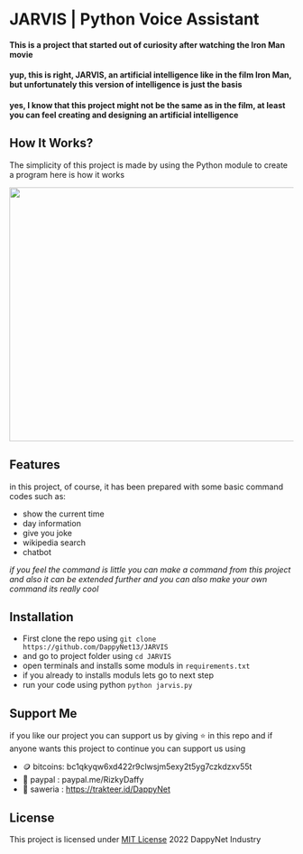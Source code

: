 # JARVIS | Python Voice Assistant

#### This is a project that started out of curiosity after watching the Iron Man movie
#### yup, this is right, JARVIS, an artificial intelligence like in the film Iron Man, but unfortunately this version of intelligence is just the basis
#### yes, I know that this project might not be the same as in the film, at least you can feel creating and designing an artificial intelligence

## How It Works?
The simplicity of this project is made by using the Python module to create a program
here is how it works

<img src="https://github.com/Dappy-Net/JARVIS.py/assets/92771259/4c2281ec-cd3e-49fb-8286-e36766e2287e" data-canonical-src="https://github.com/Dappy-Net/JARVIS.py/assets/92771259/4c2281ec-cd3e-49fb-8286-e36766e2287e" width="620" height="450" />



## Features

in this project, of course, it has been prepared with some basic command codes such as:

- show the current time
- day information
- give you joke
- wikipedia search
- chatbot

*if you feel the command is little you can make a command from this project and also it can be extended further and you can also make your own command its really cool*

## Installation

- First clone the repo using ```git clone https://github.com/DappyNet13/JARVIS ```
- and go to project folder using ```cd JARVIS ```
- open terminals and installs some moduls in
```requirements.txt```
- if you already to installs moduls lets go to next step
- run your code using python ```python jarvis.py```


## Support Me 
if you like our project you can support us by giving ⭐ in this repo
and if anyone wants this project to continue you can support us using
- 🪙 bitcoins: bc1qkyqw6xd422r9clwsjm5exy2t5yg7czkdzxv55t
- 👝 paypal : paypal.me/RizkyDaffy
- 🤑 saweria : https://trakteer.id/DappyNet


## License
This project is licensed under [MIT License](https://github.com/DappyNet13/JARVIS.py/blob/main/LICENSE) 2022 DappyNet Industry
